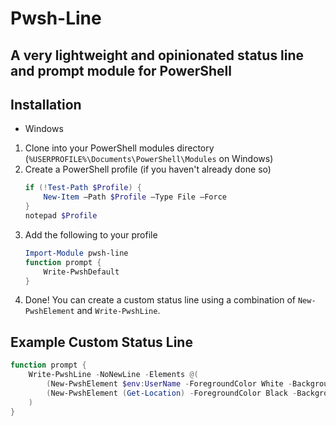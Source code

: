 # Pwsh-Line
## A very lightweight and opinionated status line and prompt module for PowerShell
## Installation
- Windows
1. Clone into your PowerShell modules directory (`%USERPROFILE%\Documents\PowerShell\Modules` on Windows)
2. Create a PowerShell profile (if you haven't already done so)
    ```powershell
    if (!Test-Path $Profile) {
        New-Item –Path $Profile –Type File –Force
    }
    notepad $Profile
    ```
3. Add the following to your profile
    ```powershell
    Import-Module pwsh-line
    function prompt {
        Write-PwshDefault
    }
    ```
4. Done! You can create a custom status line using a combination of `New-PwshElement` and `Write-PwshLine`.

## Example Custom Status Line
```powershell
function prompt {
    Write-PwshLine -NoNewLine -Elements @(
        (New-PwshElement $env:UserName -ForegroundColor White -BackgroundColor DarkRed),
        (New-PwshElement (Get-Location) -ForegroundColor Black -BackgroundColor DarkBlue)
    )
}
```

